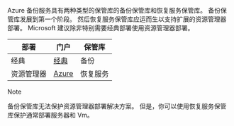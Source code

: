 Azure 备份服务具有两种类型的保管库的备份保管库和恢复服务保管库。 备份保管库发展到第一个阶段。 然后恢复服务保管库应运而生以支持扩展的资源管理器部署。 Microsoft 建议除非特别需要经典部署使用资源管理器部署。

| **部署** | **门户** | **保管库** |
| --- | --- | --- |
| 经典 |[经典](https://manage.windowsazure.com) |备份 |
| 资源管理器 |[Azure](https://portal.azure.com) |恢复服务 |

> [!NOTE]
> 备份保管库无法保护资源管理器部署解决方案。 但是，你可以使用恢复服务保管库保护通常部署服务器和 Vm。  
> 
> 

